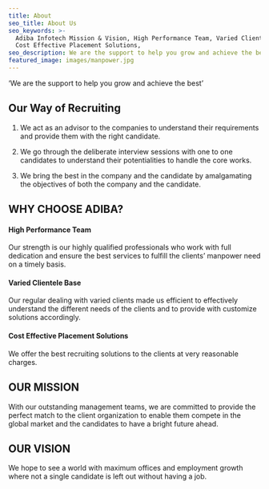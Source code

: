 ```yaml
---
title: About
seo_title: About Us
seo_keywords: >-
  Adiba Infotech Mission & Vision, High Performance Team, Varied Clientele Base,
  Cost Effective Placement Solutions, 
seo_description: We are the support to help you grow and achieve the best
featured_image: images/manpower.jpg
---
```

 
‘We are the support to help you grow and achieve the best’
 
## Our Way of Recruiting

1. We act as an advisor to the companies to understand their requirements and provide them with the right candidate.

2. We go through the deliberate interview sessions with one to one candidates to understand their potentialities to handle the core works.

3. We bring the best in the company and the candidate by amalgamating the objectives of both the company and the candidate.


 
## WHY CHOOSE ADIBA?

#### High Performance Team
Our strength is our highly qualified professionals who work with full dedication and ensure the best services to fulfill the clients’ manpower need on a timely basis.

#### Varied Clientele Base
Our regular dealing with varied clients made us efficient to effectively understand the different needs of the clients and to provide with customize solutions accordingly.

#### Cost Effective Placement Solutions 
We offer the best recruiting solutions to the clients at very reasonable charges.

 
## OUR MISSION
With our outstanding management teams, we are committed to provide the perfect match to the client organization to enable them compete in the global market and the candidates to have a bright future ahead.
 
## OUR VISION
We hope to see a world with maximum offices and employment growth where not a single candidate is left out without having a job.
